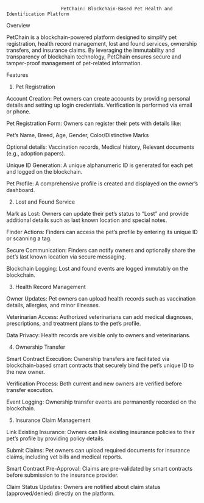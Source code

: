                         PetChain: Blockchain-Based Pet Health and Identification Platform
Overview

PetChain is a blockchain-powered platform designed to simplify pet registration, health record management, lost and found services, ownership transfers, and insurance claims. By leveraging the immutability and transparency of blockchain technology, PetChain ensures secure and tamper-proof management of pet-related information.

Features

1. Pet Registration

Account Creation: Pet owners can create accounts by providing personal details and setting up login credentials. Verification is performed via email or phone.

Pet Registration Form: Owners can register their pets with details like:

Pet’s Name, Breed, Age, Gender, Color/Distinctive Marks

Optional details: Vaccination records, Medical history, Relevant documents (e.g., adoption papers).

Unique ID Generation: A unique alphanumeric ID is generated for each pet and logged on the blockchain.

Pet Profile: A comprehensive profile is created and displayed on the owner’s dashboard.

2. Lost and Found Service

Mark as Lost: Owners can update their pet’s status to “Lost” and provide additional details such as last known location and special notes.

Finder Actions: Finders can access the pet’s profile by entering its unique ID or scanning a tag.

Secure Communication: Finders can notify owners and optionally share the pet’s last known location via secure messaging.

Blockchain Logging: Lost and found events are logged immutably on the blockchain.

3. Health Record Management

Owner Updates: Pet owners can upload health records such as vaccination details, allergies, and minor illnesses.

Veterinarian Access: Authorized veterinarians can add medical diagnoses, prescriptions, and treatment plans to the pet’s profile.

Data Privacy: Health records are visible only to owners and veterinarians.

4. Ownership Transfer

Smart Contract Execution: Ownership transfers are facilitated via blockchain-based smart contracts that securely bind the pet’s unique ID to the new owner.

Verification Process: Both current and new owners are verified before transfer execution.

Event Logging: Ownership transfer events are permanently recorded on the blockchain.

5. Insurance Claim Management

Link Existing Insurance: Owners can link existing insurance policies to their pet’s profile by providing policy details.

Submit Claims: Pet owners can upload required documents for insurance claims, including vet bills and medical reports.

Smart Contract Pre-Approval: Claims are pre-validated by smart contracts before submission to the insurance provider.

Claim Status Updates: Owners are notified about claim status (approved/denied) directly on the platform.
